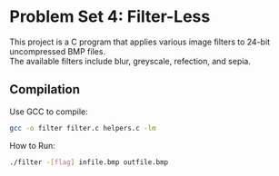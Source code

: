 # Problem Set 4: Filter-Less

This project is a C program that applies various image filters to 24-bit uncompressed BMP files.  
The available filters include blur, greyscale, refection, and sepia.

## Compilation

Use GCC to compile:

```bash
gcc -o filter filter.c helpers.c -lm
```

How to Run:

```bash
./filter -[flag] infile.bmp outfile.bmp
```